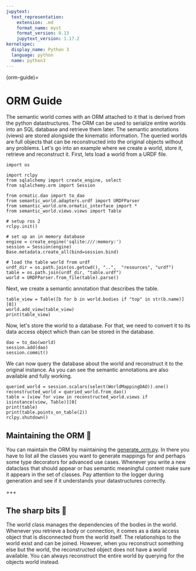 ```yaml
---
jupytext:
  text_representation:
    extension: .md
    format_name: myst
    format_version: 0.13
    jupytext_version: 1.17.2
kernelspec:
  display_name: Python 3
  language: python
  name: python3
---
```


(orm-guide)=
# ORM Guide

The semantic world comes with an ORM attached to it that is derived from the python datastructures.
The ORM can be used to serialize entire worlds into an SQL database and retrieve them later. The semantic annotations (views) are stored alongside the kinematic information.
The queried worlds are full objects that can be reconstructed into the original objects without any problems.
Let's go into an example where we create a world, store it, retrieve and reconstruct it.
First, lets load a world from a URDF file.

```{code-cell} ipython2
import os

import rclpy
from sqlalchemy import create_engine, select
from sqlalchemy.orm import Session

from ormatic.dao import to_dao
from semantic_world.adapters.urdf import URDFParser
from semantic_world.orm.ormatic_interface import *
from semantic_world.views.views import Table

# setup ros 2
rclpy.init()

# set up an in memory database
engine = create_engine('sqlite:///:memory:')
session = Session(engine)
Base.metadata.create_all(bind=session.bind)

# load the table world from urdf
urdf_dir = os.path.join(os.getcwd(), "..",  "resources", "urdf")
table = os.path.join(urdf_dir, "table.urdf")
world = URDFParser.from_file(table).parse()
```

Next, we create a semantic annotation that describes the table.

```{code-cell} ipython2
table_view = Table([b for b in world.bodies if "top" in str(b.name)][0])
world.add_view(table_view)
print(table_view)
```

Now, let's store the world to a database. For that, we need to convert it to its data access object which than can be stored in the database.

```{code-cell} ipython2
dao = to_dao(world)
session.add(dao)
session.commit()
```

We can now query the database about the world and reconstruct it to the original instance. As you can see the semantic annotations are also available and fully working.

```{code-cell} ipython2
queried_world = session.scalars(select(WorldMappingDAO)).one()
reconstructed_world = queried_world.from_dao()
table = [view for view in reconstructed_world.views if isinstance(view, Table)][0]
print(table)
print(table.points_on_table(2))
rclpy.shutdown()
```

## Maintaining the ORM 🧰

You can maintain the ORM by maintaining the [generate_orm.py](https://github.com/cram2/semantic_world/blob/main/scripts/generate_orm.py).
In there you have to list all the classes you want to generate mappings for and perhaps some type decorators for advanced use cases.
Whenever you write a new dataclass that should appear or has semantic meaningful content make sure it appears in the set of classes.
Pay attention to the logger during generation and see if it understands your datastructures correctly.

+++

## The sharp bits 🔪
The world class manages the dependencies of the bodies in the world. Whenever you retrieve a body or connection, it comes as a data access object that is disconnected from the world itself.
The relationships to the world exist and can be joined. However, when you reconstruct something else but the world, the reconstructed object does not have a world available. You can always reconstruct the entire world by querying for the objects world instead.
